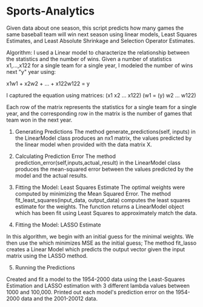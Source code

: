 # Sports-Analytics
Given data about one season, this script predicts how many games the same baseball team will win next season using linear models, Least Squares Estimates, and Least Absolute Shrinkage and Selection Operator Estimates.

Algorithm:
I used a Linear model to characterize the relationship between the statistics and the number of wins.  Given a number of statistics x1,...,x122 for a single team for a single year, I modeled the number of wins next "y" year using:

x1w1 + x2w2 + ... + x122w122 = y

I captured the equation using matrices: (x1 x2 ... x122) (w1        = (y)
                                                          w2
                                                          ...
                                                          w122)

Each row of the  matrix represents the statistics for a single team for a single year, and the corresponding row in the  matrix is the number of games that team won in the next year.

1. Generating Predictions
 The method generate_predictions(self, inputs) in the LinearModel class produces an nx1 matrix, the values predicted by the linear model when provided with the data matrix X.
 
 2. Calculating Prediction Error
The method prediction_error(self,inputs,actual_result) in the LinearModel class produces the mean-squared error between the values predicted by the model and the actual results.

3. Fitting the Model: Least Squares Estimate
The optimal weights were computed by minimizing the Mean Squared Error. The method fit_least_squares(input_data, output_data) computes the least squares estimate for the weights. The function returns a LinearModel object which has been fit using Least Squares to approximately match the data.

4. Fitting the Model: LASSO Estimate

In this algorithm, we begin with an initial guess for the minimal weights. We then use the  which minimizes MSE as the initial guess; The method fit_lasso creates a Linear Model which predicts the output vector given the input matrix using the LASSO method.

5. Running the Predictions

Created and fit a model to the 1954-2000 data using the Least-Squares Estimation and LASSO estimation with 3 different lambda values between 1000 and 100,000. Printed out each model's prediction error on the 1954-2000 data and the 2001-20012 data.




